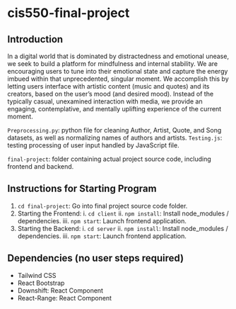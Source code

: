 # cis550-final-project

## Introduction

In a digital world that is dominated by distractedness and emotional unease, we seek to build a platform for mindfulness and internal stability. We are encouraging users to tune into their emotional state and capture the energy imbued within that unprecedented, singular moment. We accomplish this by letting users interface with artistic content (music and quotes) and its creators, based on the user’s mood (and desired mood). Instead of the typically casual, unexamined interaction with media, we provide an engaging, contemplative, and mentally uplifting experience of the current moment.

`Preprocessing.py`: python file for cleaning Author, Artist, Quote, and Song datasets, as well as normalizing names of authors and artists.
`Testing.js`: testing processing of user input handled by JavaScript file.

`final-project`: folder containing actual project source code, including frontend and backend.

## Instructions for Starting Program
1. `cd final-project`: Go into final project source code folder.
2. Starting the Frontend:
  i. `cd client`
  ii. `npm install`: Install node_modules / dependencies.
  iii. `npm start`: Launch frontend application.
3. Starting the Backend:
  i. `cd server`
  ii. `npm install`: Install node_modules / dependencies.
  iii. `npm start`: Launch frontend application.

## Dependencies (no user steps required)
- Tailwind CSS
- React Bootstrap
- Downshift: React Component
- React-Range: React Component

